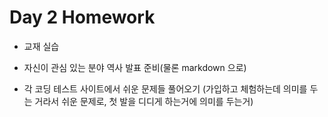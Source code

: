 # Day 2 Homework 

- 교재 실습

- 자신이 관심 있는 분야 역사 발표 준비(물론 markdown 으로)

- 각 코딩 테스트 사이트에서 쉬운 문제들 풀어오기 (가입하고 체험하는데 의미를 두는 거라서 쉬운 문제로, 첫 발을 디디게 하는거에 의미를 두는거)